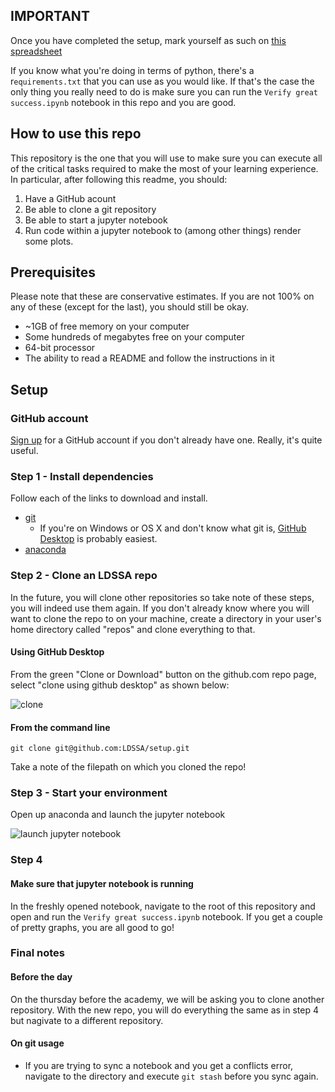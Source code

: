 ## IMPORTANT

Once you have completed the setup, mark yourself as such on [this spreadsheet](https://docs.google.com/spreadsheets/d/1SYn38h_DNzdyrZsDH4y50U32eDMdoi00cNDdn2MHAsE/edit?usp=sharing)

If you know what you're doing in terms of python, there's a r`equirements.txt` that you can
use as you would like. If that's the case the only thing you really need to do is make sure
you can run the `Verify great success.ipynb` notebook in this repo and you are good.

## How to use this repo

This repository is the one that you will use to make sure you can execute
all of the critical tasks required to make the most of your learning
experience. In particular, after following this readme, you should:

1. Have a GitHub acount
1. Be able to clone a git repository
1. Be able to start a jupyter notebook
1. Run code within a jupyter notebook to (among other things) render some plots.

## Prerequisites

Please note that these are conservative estimates. If you
are not 100% on any of these (except for the last), you should still be okay.

- ~1GB of free memory on your computer
- Some hundreds of megabytes free on your computer
- 64-bit processor
- The ability to read a README and follow the instructions in it

## Setup

### GitHub account

[Sign up](https://github.com/join) for a GitHub account if you don't already have one.
Really, it's quite useful.

### Step 1 - Install dependencies

Follow each of the links to download and install.

- [git](https://git-scm.com/)
  - If you're on Windows or OS X and don't know what git is, [GitHub Desktop](https://desktop.github.com/) is probably easiest.
- [anaconda](https://www.continuum.io/downloads)


### Step 2 - Clone an LDSSA repo

In the future, you will clone other repositories so take note of these
steps, you will indeed use them again. If you don't already know where
you will want to clone the repo to on your machine, create a directory
in your user's home directory called "repos" and clone everything to
that.

#### Using GitHub Desktop

From the green "Clone or Download" button on the github.com repo page,
select "clone using github desktop" as shown below:

![clone](http://i.imgur.com/i8pZmhD.png)

#### From the command line

```
git clone git@github.com:LDSSA/setup.git
```
  
Take a note of the filepath on which you cloned the repo!
  
### Step 3 - Start your environment

Open up anaconda and launch the jupyter notebook

![launch jupyter notebook](https://i.imgur.com/SFeVsT6.png)

### Step 4

#### Make sure that jupyter notebook is running

In the freshly opened notebook, navigate to the root of this repository and open and run
the `Verify great success.ipynb` notebook. If you get a couple of pretty graphs, you
are all good to go!

### Final notes

#### Before the day

On the thursday before the academy, we will be asking you to clone another repository.
With the new repo, you will do everything the same as in step 4 but nagivate to a
different repository.

#### On git usage

- If you are trying to sync a notebook and you get a conflicts error,
  navigate to the directory and execute `git stash` before you sync again.
